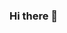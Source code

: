 ### Hi there 👋

<!--
**fradelycodes/fradelycodes** is a ✨ _special_ ✨ repository because its `README.md` (this file) appears on your GitHub profile.

Here are some ideas to get you started:

- 🔭 I’m currently working on React and personal projects for my portfolio
- 🌱 I’m currently learning React
- 👯 I’m looking to collaborate on open-source projects
- 🤔 I’m looking for help with ...
- 💬 Ask me about CSS, JS, React
- 📫 How to reach me: ...
- 😄 Pronouns: She/Her/Hers
- ⚡ Fun fact: I love listening to music while I code
-->
